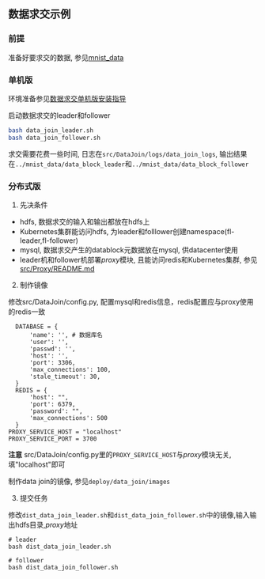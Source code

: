 数据求交示例
--------
### 前提
准备好要求交的数据, 参见[mnist_data](../mnist_data/README.md)

### 单机版
环境准备参见[数据求交单机版安装指导](install/DataJoin/simpleness_install_chinese_version.md)

启动数据求交的leader和follower
```bash 
bash data_join_leader.sh
bash data_join_follower.sh
```
求交需要花费一些时间, 日志在`src/DataJoin/logs/data_join_logs`, 输出结果在`../mnist_data/data_block_leader`和`../mnist_data/data_block_follower`

### 分布式版
1. 先决条件
  - hdfs, 数据求交的输入和输出都放在hdfs上
  - Kubernetes集群能访问hdfs, 为leader和folllower创建namespace(fl-leader,fl-follower)
  - mysql, 数据求交产生的datablock元数据放在mysql, 供datacenter使用
  - leader机和follower机部署*proxy*模块, 且能访问redis和Kubernetes集群, 参见[src/Proxy/README.md](../../src/Proxy/README.md)

2. 制作镜像
  
  修改src/DataJoin/config.py,
  配置mysql和redis信息，redis配置应与proxy使用的redis一致

  ```
    DATABASE = {
        'name': '', # 数据库名
        'user': '',
        'passwd': '',
        'host': '',
        'port': 3306,
        'max_connections': 100,
        'stale_timeout': 30,
    }
    REDIS = {
        'host': "",
        'port': 6379,
        'password': "",
        'max_connections': 500
    }
  PROXY_SERVICE_HOST = "localhost"
  PROXY_SERVICE_PORT = 3700

  ```

  **注意** src/DataJoin/config.py里的`PROXY_SERVICE_HOST`与*proxy*模块无关, 填"localhost"即可

  制作data join的镜像, 参见`deploy/data_join/images`

3. 提交任务

  修改`dist_data_join_leader.sh`和`dist_data_join_follower.sh`中的镜像,输入输出hdfs目录,*proxy*地址

  ```
  # leader
  bash dist_data_join_leader.sh 

  # follower 
  bash dist_data_join_follower.sh 
  
  ```

